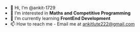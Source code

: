 - 👋 Hi, I’m @ankit-1729
- 👀 I’m interested in **Maths and Competitive Programming**
- 🌱 I’m currently learning **FrontEnd Development**
- 📫 How to reach me - Email me at ankitlute222@gmail.com

<!---
ankit-1729/ankit-1729 is a ✨ special ✨ repository because its `README.md` (this file) appears on your GitHub profile.
You can click the Preview link to take a look at your changes.
--->
